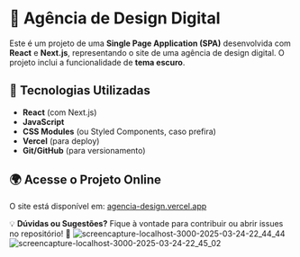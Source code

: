 # 🎨 Agência de Design Digital

Este é um projeto de uma **Single Page Application (SPA)** desenvolvida com **React** e **Next.js**, representando o site de uma agência de design digital. O projeto inclui a funcionalidade de **tema escuro**.

## 🚀 Tecnologias Utilizadas
- **React** (com Next.js)
- **JavaScript**
- **CSS Modules** (ou Styled Components, caso prefira)
- **Vercel** (para deploy)
- **Git/GitHub** (para versionamento)

## 🌍 Acesse o Projeto Online
O site está disponível em: [agencia-design.vercel.app](https://agencia-design-digital-three.vercel.app/)

💡 **Dúvidas ou Sugestões?** Fique à vontade para contribuir ou abrir issues no repositório! 🚀
![screencapture-localhost-3000-2025-03-24-22_44_44](https://github.com/user-attachments/assets/6b02ff9a-b91c-4c62-84d9-0146691ed34d)
![screencapture-localhost-3000-2025-03-24-22_45_02](https://github.com/user-attachments/assets/f4b34114-f304-411f-8311-4e7d0cc3378b)
